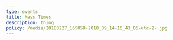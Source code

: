 ```yaml
---
type: events
title: Mass Times
description: thing
policy: /media/20180227_165058-2018_09_14-16_43_05-utc-2-.jpg
---
```


